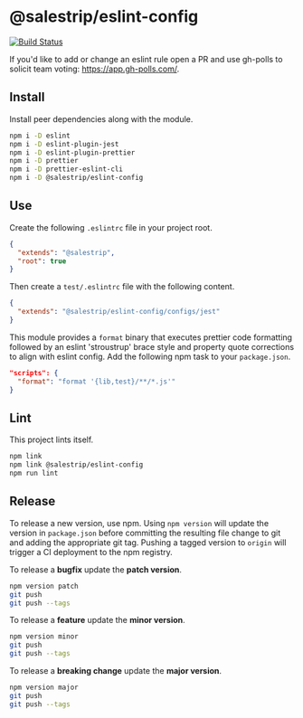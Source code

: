 # @salestrip/eslint-config

[![Build Status](https://drone.stdo.io/api/badges/salestrip/eslint-config/status.svg)](https://drone.stdo.io/salestrip/eslint-config)

If you'd like to add or change an eslint rule open a PR and use gh-polls to solicit team voting: https://app.gh-polls.com/.

## Install

Install peer dependencies along with the module.

```bash
npm i -D eslint
npm i -D eslint-plugin-jest
npm i -D eslint-plugin-prettier
npm i -D prettier
npm i -D prettier-eslint-cli
npm i -D @salestrip/eslint-config
```

## Use

Create the following `.eslintrc` file in your project root.

```json
{
  "extends": "@salestrip",
  "root": true
}
```

Then create a `test/.eslintrc` file with the following content.

```json
{
  "extends": "@salestrip/eslint-config/configs/jest"
}
```

This module provides a `format` binary that executes prettier code formatting followed by an eslint 'stroustrup' brace style and property quote corrections to align with eslint config. Add the following npm task to your `package.json`.

```json
"scripts": {
  "format": "format '{lib,test}/**/*.js'"
}
```

## Lint

This project lints itself.

```bash
npm link
npm link @salestrip/eslint-config
npm run lint
```

## Release

To release a new version, use npm. Using `npm version` will update the version in `package.json` before committing the resulting file change to git and adding the appropriate git tag. Pushing a tagged version to `origin` will trigger a CI deployment to the npm registry.

To release a **bugfix** update the **patch version**.

```bash
npm version patch
git push
git push --tags
```

To release a **feature** update the **minor version**.

```bash
npm version minor
git push
git push --tags
```

To release a **breaking change** update the **major version**.

```bash
npm version major
git push
git push --tags
```
